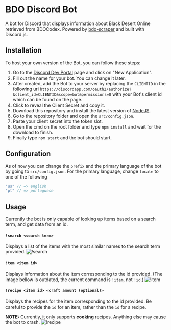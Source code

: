 # BDO Discord Bot

A bot for Discord that displays information about Black Desert Online retrieved from BDOCodex. Powered by [bdo-scraper](https://github.com/marceloclp/bdo-scraper) and built with Discord.js.

## Installation

To host your own version of the Bot, you can follow these steps:
1) Go to the [Discord Dev Portal](https://discordapp.com/developers/applications/) page and click on "New Application".
2) Fill out the name for your bot. You can change it later.
3) After created, add the Bot to your server by replacing the `CLIENTID` in the following uri `https://discordapp.com/oauth2/authorize?&client_id=CLIENTID&scope=bot&permissions=8` with your Bot's client id which can be found on the page.
4) Click to reveal the Client Secret and copy it.
5) Download this repository and install the latest version of [NodeJS](https://nodejs.org/en/).
6) Go to the repository folder and open the `src/config.json`.
7) Paste your client secret into the token slot.
8) Open the cmd on the root folder and type `npm install` and wait for the download to finish.
9) Finally type `npm start` and the bot should start.

## Configuration

As of now you can change the `prefix` and the primary language of the bot by going to `src/config.json`. For the primary language, change `locale` to one of the following
```javascript
"us" // => english
"pt" // => portuguese
``` 

## Usage

Currently the bot is only capable of looking up items based on a search term, and get data from an id.

#### `!search <search term>`
Displays a list of the items with the most similar names to the search term provided.
![!search](https://github.com/marceloclp/bdo-discordbot/blob/master/docs/bot-search.png?raw=true)

#### `!tem <item id>`
Displays information about the item corresponding to the id provided.
(The image bellow is outdated, the current command is `!item`, not `!id`.)
![!item](https://github.com/marceloclp/bdo-discordbot/blob/master/docs/bot-id.png?raw=true)

#### `!recipe <item id> <craft amount (optional)>`
Displays the recipes for the item corresponding to the id provided. Be careful to provide the `id` for an item, rather than the `id` for a recipe.

**NOTE:** Currently, it only supports __cooking__ recipes. Anything else may cause the bot to crash.
![!recipe](https://github.com/marceloclp/bdo-discordbot/blob/master/docs/bot-recipe.png?raw=true)